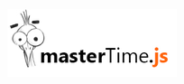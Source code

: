 [![mastertime](https://github.com/aykutkardas/mastertime/blob/master/mt-logo.jpg?raw=true)](https://github.com/aykutkardas/mastertime/)